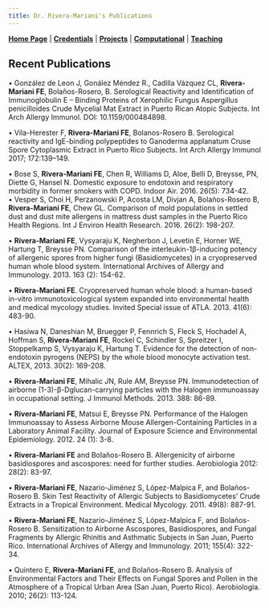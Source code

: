 ```yaml
---
title: Dr. Rivera-Mariani's Publications
---
```


[**Home Page**](http://www.friveram.comt/) | [**Credentials**](http://www.friveram.com/about) | [**Projects**](http://www.friveram.com/projects) | [**Computational**](http://www.friveram.com/compbio) | [**Teaching**](http://www.friveram.com/teaching) 

## Recent Publications

•	González de Leon J, Gonález Méndez R., Cadilla Vázquez CL, **Rivera-Mariani FE**, Bolaños-Rosero, B. Serological Reactivity and Identification of Immunoglobulin E – Binding Proteins of Xerophilic Fungus Aspergillus penicilloides Crude Mycelial Mat Extract in Puerto Rican Atopic Subjects. Int Arch Allergy Immunol. DOI: 10.1159/000484898.  
 
•	Vila-Herester F, **Rivera-Mariani FE**, Bolanos-Rosero B. Serological reactivity and IgE-binding polypeptides to Ganoderma applanatum Cruse Spore Cytoplasmic Extract in Puerto Rico Subjects. Int Arch Allergy Immunol 2017; 172:139–149.  
 
•	Bose S, **Rivera-Mariani FE**, Chen R, Williams D, Aloe, Belli D, Breysse, PN, Diette G, Hansel N. Domestic exposure to endotoxin and respiratory morbidity in former smokers with COPD.  Indoor Air. 2016. 26(5): 734-42.  
•	Vesper S, Choi H, Perzanowski P, Acosta LM, Divjan A, Bolaños-Rosero B, **Rivera-Mariani FE**, Chew GL. Comparison of mold populations in settled dust and dust mite allergens in mattress dust samples in the Puerto Rico Health Regions. Int J Environ Health Research. 2016. 26(2): 198-207. 
 
•	**Rivera-Mariani FE**, Vysyaraju K, Negherbon J, Levetin E, Horner WE, Hartung T, Breysse PN. Comparison of the interleukin-1β-inducing potency of allergenic spores from higher fungi (Basidiomycetes) in a cryopreserved human whole blood system. International Archives of Allergy and Immunology. 2013. 163 (2): 154-62.  
 
•	**Rivera-Mariani FE**. Cryopreserved human whole blood: a human-based in-vitro immunotoxicological system expanded into environmental health and medical mycology studies. Invited Special issue of ATLA. 2013. 41(6): 483-90. 
 
•	Hasiwa N, Daneshian M, Bruegger P, Fennrich S, Fleck S, Hochadel A, Hoffman S, **Rivera-Mariani FE**, Rockel C, Schindler S, Spreitzer I, Stoppelkamp S, Vysyaraju K, Hartung T. Evidence for the detection of non-endotoxin pyrogens (NEPS) by the whole blood monocyte activation test. ALTEX, 2013. 30(2): 169-208.  
 
•	**Rivera-Mariani FE**, Mihalic JN, Rule AM, Breysse PN. Immunodetection of airborne (1-3)-β-Dglucan-carrying particles with the Halogen immunoassay in occupational setting. J Immunol Methods. 2013. 388: 86-89. 
 
•	**Rivera-Mariani FE**, Matsui E, Breysse PN. Performance of the Halogen Immunoassay to Assess Airborne Mouse Allergen-Containing Particles in a Laboratory Animal Facility. Journal of Exposure Science and Environmental Epidemiology. 2012. 24 (1): 3-8. 
 
•	**Rivera-Mariani FE** and Bolaños-Rosero B. Allergenicity of airborne basidiospores and ascospores: 
need for further studies. Aerobiologia 2012: 28(2): 83-97. 
 
•	**Rivera-Mariani FE**, Nazario-Jiménez S, López-Malpica F, and Bolaños-Rosero B. Skin Test Reactivity of Allergic Subjects to Basidiomycetes’ Crude Extracts in a Tropical Environment. Medical Mycology. 2011. 49(8): 887-91.   
 
•	**Rivera-Mariani FE**, Nazario-Jiménez S, López-Malpica F, and Bolaños-Rosero B. Sensitization to Airborne Ascospores, Basidiospores, and Fungal Fragments by Allergic Rhinitis and Asthmatic Subjects in San Juan, Puerto Rico. International Archives of Allergy and Immunology. 2011; 155(4): 322-34. 
 
•	Quintero E, **Rivera-Mariani FE**, and Bolaños-Rosero B. Analysis of Environmental Factors and Their Effects on Fungal Spores and Pollen in the Atmosphere of a Tropical Urban Area (San Juan, Puerto Rico). Aerobiologia. 2010; 26(2): 113-124.   
